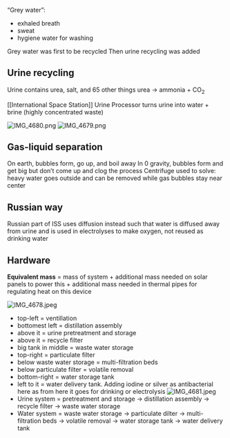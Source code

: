 “Grey water”:

* exhaled breath
* sweat
* hygiene water for washing

Grey water was first to be recycled
Then urine recycling was added

## Urine recycling

Urine contains urea, salt, and 65 other things
urea -> ammonia + CO<sub>2</sub>

\[\[International Space Station]] Urine Processor turns urine into water + brine (highly concentrated waste)

![IMG\_4680.png](img_4680.png)
![IMG\_4679.png](img_4679.png)

## Gas-liquid separation

On earth, bubbles form, go up, and boil away
In 0 gravity, bubbles form and get big but don’t come up and clog the process
Centrifuge used to solve: heavy water goes outside and can be removed while gas bubbles stay near center

## Russian way

Russian part of ISS uses diffusion instead such that water is diffused away from urine and is used in electrolyses to make oxygen, not reused as drinking water

## Hardware

**Equivalent mass** = mass of system + additional mass needed on solar panels to power this + additional mass needed in thermal pipes for regulating heat on this device

![IMG\_4678.jpeg](img_4678.jpeg)

* top-left = ventillation
* bottomest left = distillation assembly
* above it = urine pretreatment and storage
* above it = recycle filter
* big tank in middle = waste water storage
* top-right = particulate filter
* below waste water storage = multi-filtration beds
* below particulate filter = volatile removal
* bottom-right = water storage tank
* left to it = water delivery tank. Adding iodine or silver as antibacterial here as from here it goes for drinking or electrolysis
  ![IMG\_4681.jpeg](img_4681.jpeg)
* Urine system = pretreatment and storage -> distillation assembly -> recycle filter -> waste water storage
* Water system = waste water storage -> particulate dilter -> multi-filtration beds -> volatile removal -> water storage tank -> water delivery tank
